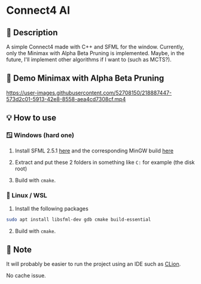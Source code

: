# Connect4 AI 

## 📝 Description

A simple Connect4 made with C++ and SFML for the window.
Currently, only the Minimax with Alpha Beta Pruning is implemented. 
Maybe, in the future, I'll implement other algorithms if I want to (such as MCTS?).

## 🎥 Demo Minimax with Alpha Beta Pruning

https://user-images.githubusercontent.com/52708150/218887447-573d2c01-5913-42e8-8558-aea4cd7308cf.mp4

## 💡 How to use

### 🪟 Windows (hard one)

1. Install SFML 2.5.1 [here](https://www.sfml-dev.org/files/SFML-2.5.1-windows-gcc-7.3.0-mingw-64-bit.zip) and the corresponding MinGW build [here](https://sourceforge.net/projects/mingw-w64/files/Toolchains%20targetting%20Win64/Personal%20Builds/mingw-builds/7.3.0/threads-posix/seh/x86_64-7.3.0-release-posix-seh-rt_v5-rev0.7z/download)

2. Extract and put these 2 folders in something like `C:` for example (the disk root)

3. Build with `cmake`.

### 🐧 Linux / WSL

1. Install the following packages

```bash
sudo apt install libsfml-dev gdb cmake build-essential
```

2. Build with `cmake`.

## 📄 Note

It will probably be easier to run the project using an IDE such as [CLion](https://www.jetbrains.com/clion/).

No cache issue.